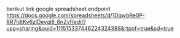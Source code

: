 berikut link google spreadsheet endpoint
https://docs.google.com/spreadsheets/d/1DqwbRe0P-8R7IdtKv6zlDeyql8_8nZvf/edit?usp=sharing&ouid=111515337446224324388&rtpof=true&sd=true